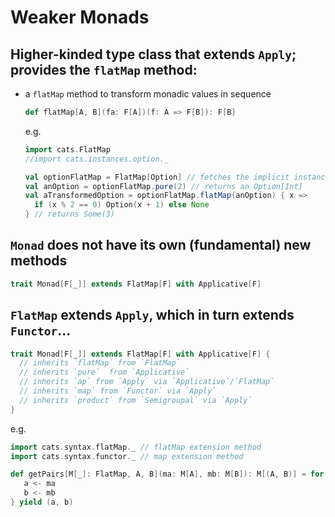 # Weaker Monads

## Higher-kinded type class that extends `Apply`; provides the `flatMap` method:
 - a `flatMap` method to transform monadic values in sequence
   ```scala mdoc
   def flatMap[A, B](fa: F[A])(f: A => F[B]): F[B]
   ```
   e.g.
   ```scala mdoc
   import cats.FlatMap
   //import cats.instances.option._
   
   val optionFlatMap = FlatMap[Option] // fetches the implicit instance
   val anOption = optionFlatMap.pure(2) // returns an Option[Int]
   val aTransformedOption = optionFlatMap.flatMap(anOption) { x =>
     if (x % 2 == 0) Option(x + 1) else None
   } // returns Some(3)
   ```

## `Monad` does not have its own (fundamental) new methods
   ```scala mdoc
   trait Monad[F[_]] extends FlatMap[F] with Applicative[F] 
   ```
## `FlatMap` extends `Apply`, which in turn extends `Functor`...
   ```scala mdoc
   trait Monad[F[_]] extends FlatMap[F] with Applicative[F] {
     // inherits `flatMap` from `FlatMap`
     // inherits `pure`  from `Applicative`
     // inherits `ap` from `Apply` via `Applicative`/`FlatMap`
     // inherits `map` from `Functor` via `Apply`
     // inherits `product` from `Semigroupal` via `Apply`
   }
   ```
e.g.
   ```scala mdoc
   import cats.syntax.flatMap._ // flatMap extension method
   import cats.syntax.functor._ // map extension method
   
   def getPairs[M[_]: FlatMap, A, B](ma: M[A], mb: M[B]): M[(A, B)] = for {
      a <- ma
      b <- mb
   } yield (a, b)
   ```
